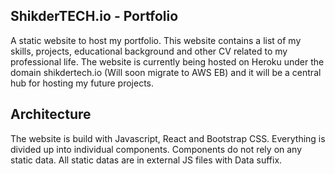 ## ShikderTECH.io - Portfolio

A static website to host my portfolio. This website contains a list of my skills, projects, educational background and other CV related to my professional life. The website is currently being hosted on Heroku under the domain shikdertech.io (Will soon migrate to AWS EB) and it will be  a central hub for hosting my future projects.

## Architecture
The website is build with Javascript, React and Bootstrap CSS. Everything is divided up into individual components. Components do not rely on any static data. All static datas are in external JS files with Data suffix.
